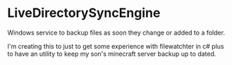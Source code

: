 # LiveDirectorySyncEngine
Windows service to backup files as soon they change or added to a folder.

I'm creating this to just to get some experience with filewatchter in c# plus to have an utility to keep my son's minecraft server backup up to dated.
